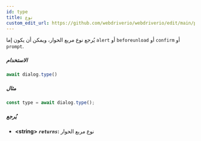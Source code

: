 ```yaml
---
id: type
title: نوع
custom_edit_url: https://github.com/webdriverio/webdriverio/edit/main/packages/webdriverio/src/commands/dialog/type.ts
---
```


يُرجع نوع مربع الحوار، ويمكن أن يكون إما `alert` أو `beforeunload` أو `confirm` أو `prompt`.

##### الاستخدام

```js
await dialog.type()
```

##### مثال

```js title="dialogType.js"
const type = await dialog.type();
```

##### يُرجع

- **&lt;string&gt;**
            **<code><var>returns</var></code>:**   نوع مربع الحوار
